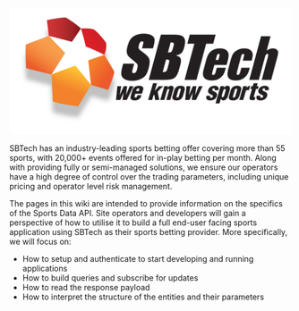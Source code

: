 ![](https://raw.githubusercontent.com/WeKnowSports/SportsDataAPI/master/wiki-img/sbtech_logo_big.jpeg)

SBTech has an industry-leading sports betting offer covering more than 55 sports, with 20,000+ events offered for in-play betting per month. Along with providing fully or semi-managed solutions, we ensure our operators have a high degree of control over the trading parameters, including unique pricing and operator level risk management.

The pages in this wiki are intended to provide information on the specifics of the Sports Data API. Site operators and developers will gain a perspective of how to utilise it to build a full end-user facing sports application using SBTech as their sports betting provider. More specifically, we will focus on:

- How to setup and authenticate to start developing and running applications
- How to build queries and subscribe for updates
- How to read the response payload
- How to interpret the structure of the entities and their parameters